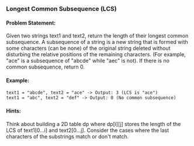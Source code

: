 ### Longest Common Subsequence (LCS)

#### Problem Statement:
Given two strings text1 and text2, return the length of their longest common subsequence. A subsequence of a string is a new string that is formed with some characters (can be none) of the original string deleted without disturbing the relative positions of the remaining characters. (For example, "ace" is a subsequence of "abcde" while "aec" is not). If there is no common subsequence, return 0.

#### Example:
```
text1 = "abcde", text2 = "ace" -> Output: 3 (LCS is "ace")
text1 = "abc", text2 = "def" -> Output: 0 (No common subsequence)
```

#### Hints:

Think about building a 2D table dp where dp[i][j] stores the length of the LCS of text1[0...i] and text2[0...j].
Consider the cases where the last characters of the substrings match or don't match.